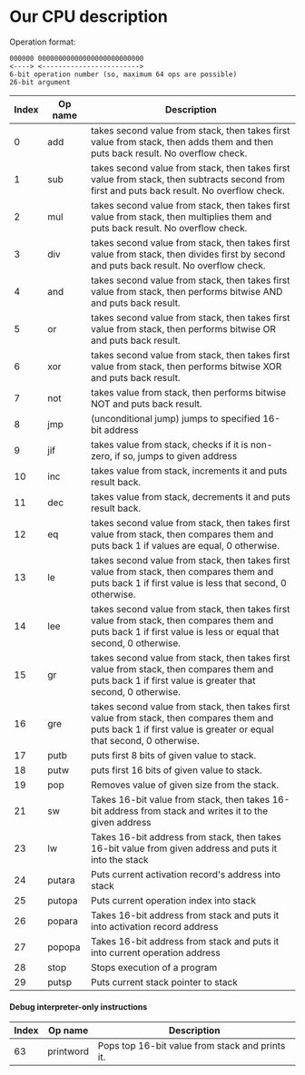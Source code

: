 Our CPU description
===
Operation format:
```
000000 00000000000000000000000000
<----> <------------------------>
6-bit operation number (so, maximum 64 ops are possible)
26-bit argument
```


| Index | Op name | Description |
| ----- | ------- | ----------- |
| 0  | add  | takes second value from stack, then takes first value from stack, then adds them and then puts back result. No overflow check.                                     |
| 1  | sub  | takes second value from stack, then takes first value from stack, then subtracts second from first and puts back result. No overflow check.                        |
| 2  | mul  | takes second value from stack, then takes first value from stack, then multiplies them and puts back result. No overflow check.                                    |
| 3  | div  | takes second value from stack, then takes first value from stack, then divides first by second and puts back result. No overflow check.                            |
| 4  | and  | takes second value from stack, then takes first value from stack, then performs bitwise AND and puts back result.                                                  |
| 5  | or   | takes second value from stack, then takes first value from stack, then performs bitwise OR and puts back result.                                                   |
| 6  | xor  | takes second value from stack, then takes first value from stack, then performs bitwise XOR and puts back result.                                                  |
| 7  | not  | takes value from stack, then performs bitwise NOT and puts back result.                                                                                            |
| 8  | jmp  | (unconditional jump) jumps to specified 16-bit address                                                                                                                                  |
| 9  | jif  | takes value from stack, checks if it is non-zero, if so, jumps to given address                                                                                    |
| 10 | inc  | takes value from stack, increments it and puts result back.                                                                                                        |
| 11 | dec  | takes value from stack, decrements it and puts result back.                                                                                                        |
| 12 | eq   | takes second value from stack, then takes first value from stack, then compares them and puts back 1 if values are equal, 0 otherwise.                             |
| 13 | le   | takes second value from stack, then takes first value from stack, then compares them and puts back 1 if first value is less that second, 0 otherwise.              |
| 14 | lee  | takes second value from stack, then takes first value from stack, then compares them and puts back 1 if first value is less or equal that second, 0 otherwise.     |
| 15 | gr   | takes second value from stack, then takes first value from stack, then compares them and puts back 1 if first value is greater that second, 0 otherwise.           |
| 16 | gre  | takes second value from stack, then takes first value from stack, then compares them and puts back 1 if first value is greater or equal that second, 0 otherwise. |
| 17 | putb | puts first 8 bits of given value to stack. |
| 18 | putw | puts first 16 bits of given value to stack. |
| 19 | pop  | Removes value of given size from the stack. |
| 21 | sw  | Takes 16-bit value from stack, then takes 16-bit address from stack and writes it to the given address |
| 23 | lw  | Takes 16-bit address from stack, then takes 16-bit value from given address and puts it into the stack |
| 24 | putara | Puts current activation record's address into stack |
| 25 | putopa | Puts current operation index into stack |
| 26 | popara | Takes 16-bit address from stack and puts it into activation record address |
| 27 | popopa | Takes 16-bit address from stack and puts it into current operation address |
| 28 | stop | Stops execution of a program |
| 29 | putsp | Puts current stack pointer to stack |

#### Debug interpreter-only instructions

| Index | Op name | Description |
| ----- | ------- | ----------- |
| 63  | printword | Pops top 16-bit value from stack and prints it. |
